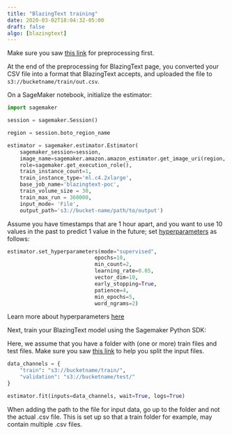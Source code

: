 ```yaml
---
title: "BlazingText training"
date: 2020-03-02T18:04:32-05:00
draft: false
algo: [blazingtext]
---
```


Make sure you saw [this link](../../preprocessing/blazingtext) for preprocessing first.


At the end of the preprocessing for BlazingText page, you converted your CSV file into a format that BlazingText accepts, and uploaded the file to ```s3://bucketname/train/out.csv```. 

On a SageMaker notebook, initialize the estimator:

```python
import sagemaker

session = sagemaker.Session()

region = session.boto_region_name

estimator = sagemaker.estimator.Estimator(
    sagemaker_session=session,
    image_name=sagemaker.amazon.amazon_estimator.get_image_uri(region, "blazingtext", "latest"),
    role=sagemaker.get_execution_role(),
    train_instance_count=1,
    train_instance_type='ml.c4.2xlarge',
    base_job_name='blazingtext-poc',
    train_volume_size = 30,
    train_max_run = 360000,
    input_mode= 'File',
    output_path='s3://bucket-name/path/to/output')
```

Assume you have timestamps that are 1 hour apart, and you want to use 10 values in the past to predict 1 value in the future; set [hyperparameters](https://docs.aws.amazon.com/sagemaker/latest/dg/deepar_hyperparameters.html) as follows:

```python 
estimator.set_hyperparameters(mode="supervised",
                            epochs=10,
                            min_count=2,
                            learning_rate=0.05,
                            vector_dim=10,
                            early_stopping=True,
                            patience=4,
                            min_epochs=5,
                            word_ngrams=2)
```

Learn more about hyperparameters [here](https://docs.aws.amazon.com/sagemaker/latest/dg/blazingtext_hyperparameters.html)

Next, train your BlazingText model using the Sagemaker Python SDK:

Here, we assume that you have a folder with (one or more) train files and test files. Make sure you saw [this link](../splittraintest) to help you split the input files.

```python
data_channels = {
    "train": "s3://bucketname/train/",
    "validation": "s3://bucketname/test/"
}

estimator.fit(inputs=data_channels, wait=True, logs=True)
```

When adding the path to the file for input data, go up to the folder and not the actual .csv file. This is set up so that a train folder for example, may contain multiple .csv files.